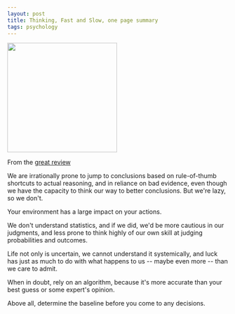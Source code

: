 ```yaml
---
layout: post
title: Thinking, Fast and Slow, one page summary 
tags: psychology
---
```


<img height="250"  src="https://i.gr-assets.com/images/S/compressed.photo.goodreads.com/books/1317793965l/11468377.jpg" /> 

From the <a href="https://www.goodreads.com/review/show/264543341?book_show_action=true&from_review_page=1">
	great review </a> 

 We are irrationally prone to jump to conclusions based on rule-of-thumb shortcuts to actual reasoning, and in reliance on bad evidence, even though we have the capacity to think our way to better conclusions. But we're lazy, so we don't. 

Your environment has a large impact on your actions.

We don't understand statistics, and if we did, we'd be more cautious in our judgments, and less prone to think highly of our own skill at judging probabilities and outcomes. 

Life not only is uncertain, we cannot understand it systemically, and luck has just as much to do with what happens to us -- maybe even more -- than we care to admit. 


When in doubt, rely on an algorithm, because it's more accurate than your best guess or some expert's opinion. 

Above all, determine the baseline before you come to any decisions.
